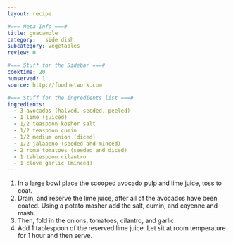 ```yaml
---
layout: recipe

#=== Meta Info ===#
title: guacamole
category:	side dish
subcategory: vegetables
review: 0

#=== Stuff for the Sidebar ===#
cooktime: 20
numserved: 1
source: http://foodnetwork.com

#=== Stuff for the ingredients list ===#
ingredients:
  - 3 avocados (halved, seeded, peeled)
  - 1 lime (juiced)
  - 1/2 teaspoon kosher salt
  - 1/2 teaspoon cumin
  - 1/2 medium onion (diced)
  - 1/2 jalapeno (seeded and minced)
  - 2 roma tomatoes (seeded and diced)
  - 1 tablespoon cilantro
  - 1 clove garlic (minced)
---
```


1. In a large bowl place the scooped avocado pulp and lime juice, toss to coat.
2. Drain, and reserve the lime juice, after all of the avocados have been coated. Using a potato masher add the salt, cumin, and cayenne and mash.
3. Then, fold in the onions, tomatoes, cilantro, and garlic.
4. Add 1 tablespoon of the reserved lime juice. Let sit at room temperature for 1 hour and then serve. 
